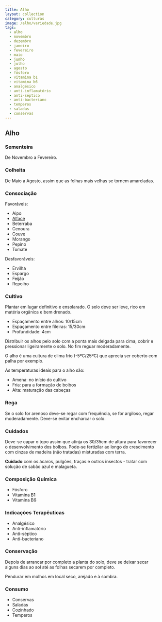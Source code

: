 ```yaml
---
title: Alho
layout: collection
category: culturas
image: /alho/variedade.jpg
tags:
  - alho
  - novembro
  - dezembro
  - janeiro
  - fevereiro
  - maio
  - junho
  - julho
  - agosto
  - fósforo
  - vitamina b1
  - vitamina b6
  - analgésico
  - anti-inflamatório
  - anti-séptico
  - anti-bacteriano
  - temperos
  - saladas
  - conservas
---
```


## Alho

### Sementeira

De Novembro a Fevereiro.

### Colheita

De Maio a Agosto, assim que as folhas mais velhas se tornem amareladas.

### Consociação

Favoráveis:

* Aipo
* [Alface](/culturas/alface)
* Beterraba
* Cenoura
* Couve
* Morango
* Pepino
* Tomate

Desfavoráveis:

* Ervilha
* Espargo
* Feijão
* Repolho

### Cultivo

Plantar em lugar definitivo e ensolarado. O solo deve ser leve, rico em matéria orgânica e bem drenado.

* Espaçamento entre alhos: 10/15cm
* Espaçamento entre fileiras: 15/30cm
* Profundidade: 4cm

Distribuir os alhos pelo solo com a ponta mais delgada para cima, cobrir e pressionar ligeiramente o solo. No fim reguar moderadamente.

O alho é uma cultura de clima frio (-5ºC/25ºC) que aprecia ser coberto com palha por exemplo.

As temperaturas ideais para o alho são:

* Amena: no início do cultivo
* Fria: para a formação de bolbos
* Alta: maturação das cabeças

### Rega

Se o solo for arenoso deve-se regar com frequência, se for argiloso, regar moderadamente. Deve-se evitar encharcar o solo.

### Cuidados

Deve-se capar o topo assim que atinja os 30/35cm de altura para favorecer o desenvolvimento dos bolbos.
Pode-se fertizilar ao longo do crescimento com cinzas de madeira (não tratadas) misturadas com terra.

**Cuidado** com os ácaros, pulgões, traças e outros insectos - tratar com solução de sabão azul e malagueta.

### Composição Química

* Fósforo
* Vitamina B1
* Vitamina B6

### Indicações Terapêuticas

* Analgésico
* Anti-inflamatório
* Anti-séptico
* Anti-bacteriano

### Conservação

Depois de arrancar por completo a planta do solo, deve se deixar secar alguns dias ao sol até as folhas secarem por completo.

Pendurar em molhos em local seco, arejado e à sombra.

### Consumo

* Conservas
* Saladas
* Cozinhado
* Temperos
